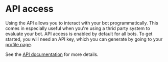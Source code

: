 # API access

Using the API allows you to interact with your bot programmatically. This comes in especially useful when you're using a thrid party system to evaluate your bot. API access is enabled by default for all bots. To get started, you will need an API key, which you can generate by going to your [profile page][profile-page].

See the [API documentation][api-docs] for more details.

[profile-page]: https://chatbots.dimagi.com/users/profile/
[api-docs]: https://chatbots.dimagi.com/api/docs/
